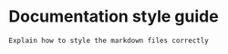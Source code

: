 Documentation style guide
=========================

```{todo}
Explain how to style the markdown files correctly
```